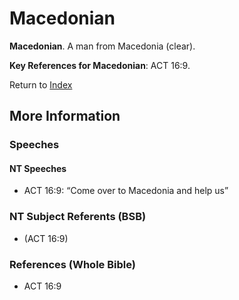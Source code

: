 # Macedonian
**Macedonian**. 
A man from Macedonia (clear). 




**Key References for Macedonian**: 
ACT 16:9. 






Return to [Index](00-Index.md)

## More Information

### Speeches

#### NT Speeches

* ACT 16:9: “Come over to Macedonia and help us”

### NT Subject Referents (BSB)

*  (ACT 16:9)



### References (Whole Bible)

* ACT 16:9



